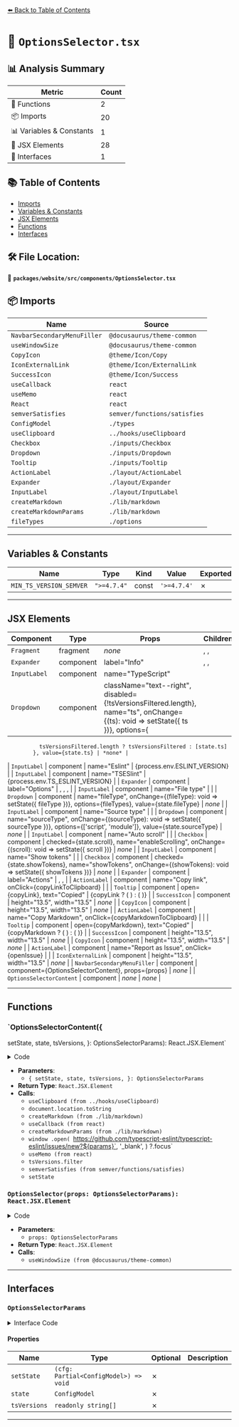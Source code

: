 [⬅️ Back to Table of Contents](../../../../index.md)

# 📄 `OptionsSelector.tsx`

## 📊 Analysis Summary

| Metric | Count |
|--------|-------|
| 🔧 Functions | 2 |
| 📦 Imports | 20 |
| 📊 Variables & Constants | 1 |
| 💠 JSX Elements | 28 |
| 📐 Interfaces | 1 |

## 📚 Table of Contents

- [Imports](#imports)
- [Variables & Constants](#variables-constants)
- [JSX Elements](#jsx-elements)
- [Functions](#functions)
- [Interfaces](#interfaces)

## 🛠️ File Location:
📂 **`packages/website/src/components/OptionsSelector.tsx`**

## 📦 Imports

| Name | Source |
|------|--------|
| `NavbarSecondaryMenuFiller` | `@docusaurus/theme-common` |
| `useWindowSize` | `@docusaurus/theme-common` |
| `CopyIcon` | `@theme/Icon/Copy` |
| `IconExternalLink` | `@theme/Icon/ExternalLink` |
| `SuccessIcon` | `@theme/Icon/Success` |
| `useCallback` | `react` |
| `useMemo` | `react` |
| `React` | `react` |
| `semverSatisfies` | `semver/functions/satisfies` |
| `ConfigModel` | `./types` |
| `useClipboard` | `../hooks/useClipboard` |
| `Checkbox` | `./inputs/Checkbox` |
| `Dropdown` | `./inputs/Dropdown` |
| `Tooltip` | `./inputs/Tooltip` |
| `ActionLabel` | `./layout/ActionLabel` |
| `Expander` | `./layout/Expander` |
| `InputLabel` | `./layout/InputLabel` |
| `createMarkdown` | `./lib/markdown` |
| `createMarkdownParams` | `./lib/markdown` |
| `fileTypes` | `./options` |


---

## Variables & Constants

| Name | Type | Kind | Value | Exported |
|------|------|------|-------|----------|
| `MIN_TS_VERSION_SEMVER` | `">=4.7.4"` | const | `'>=4.7.4'` | ✗ |


---

## JSX Elements

| Component | Type | Props | Children |
|-----------|------|-------|----------|
| `Fragment` | fragment | *none* | <Expander>, <Expander>, <Expander> |
| `Expander` | component | label="Info" | <InputLabel>, <InputLabel>, <InputLabel> |
| `InputLabel` | component | name="TypeScript" | <Dropdown> |
| `Dropdown` | component | className="text--right", disabled={!tsVersionsFiltered.length}, name="ts", onChange={(ts): void => setState({ ts })}, options={
              tsVersionsFiltered.length ? tsVersionsFiltered : [state.ts]
            }, value={state.ts} | *none* |
| `InputLabel` | component | name="Eslint" | {process.env.ESLINT_VERSION} |
| `InputLabel` | component | name="TSESlint" | {process.env.TS_ESLINT_VERSION} |
| `Expander` | component | label="Options" | <InputLabel>, <InputLabel>, <InputLabel>, <InputLabel> |
| `InputLabel` | component | name="File type" | <Dropdown> |
| `Dropdown` | component | name="fileType", onChange={(fileType): void => setState({ fileType })}, options={fileTypes}, value={state.fileType} | *none* |
| `InputLabel` | component | name="Source type" | <Dropdown> |
| `Dropdown` | component | name="sourceType", onChange={(sourceType): void => setState({ sourceType })}, options={['script', 'module']}, value={state.sourceType} | *none* |
| `InputLabel` | component | name="Auto scroll" | <Checkbox> |
| `Checkbox` | component | checked={state.scroll}, name="enableScrolling", onChange={(scroll): void => setState({ scroll })} | *none* |
| `InputLabel` | component | name="Show tokens" | <Checkbox> |
| `Checkbox` | component | checked={state.showTokens}, name="showTokens", onChange={(showTokens): void => setState({ showTokens })} | *none* |
| `Expander` | component | label="Actions" | <ActionLabel>, <ActionLabel>, <ActionLabel> |
| `ActionLabel` | component | name="Copy link", onClick={copyLinkToClipboard} | <Tooltip> |
| `Tooltip` | component | open={copyLink}, text="Copied" | {copyLink ? (
              <SuccessIcon height="13.5" width="13.5" />
            ) : (
              <CopyIcon height="13.5" width="13.5" />
            )} |
| `SuccessIcon` | component | height="13.5", width="13.5" | *none* |
| `CopyIcon` | component | height="13.5", width="13.5" | *none* |
| `ActionLabel` | component | name="Copy Markdown", onClick={copyMarkdownToClipboard} | <Tooltip> |
| `Tooltip` | component | open={copyMarkdown}, text="Copied" | {copyMarkdown ? (
              <SuccessIcon height="13.5" width="13.5" />
            ) : (
              <CopyIcon height="13.5" width="13.5" />
            )} |
| `SuccessIcon` | component | height="13.5", width="13.5" | *none* |
| `CopyIcon` | component | height="13.5", width="13.5" | *none* |
| `ActionLabel` | component | name="Report as Issue", onClick={openIssue} | <IconExternalLink> |
| `IconExternalLink` | component | height="13.5", width="13.5" | *none* |
| `NavbarSecondaryMenuFiller` | component | component={OptionsSelectorContent}, props={props} | *none* |
| `OptionsSelectorContent` | component | *none* | *none* |


---

## Functions

### `OptionsSelectorContent({
  setState,
  state,
  tsVersions,
}: OptionsSelectorParams): React.JSX.Element`

<details><summary>Code</summary>

```ts
function OptionsSelectorContent({
  setState,
  state,
  tsVersions,
}: OptionsSelectorParams): React.JSX.Element {
  const [copyLink, copyLinkToClipboard] = useClipboard(() =>
    document.location.toString(),
  );
  const [copyMarkdown, copyMarkdownToClipboard] = useClipboard(() =>
    createMarkdown(state),
  );

  const openIssue = useCallback(() => {
    const params = createMarkdownParams(state);

    window
      .open(
        `https://github.com/typescript-eslint/typescript-eslint/issues/new?${params}`,
        '_blank',
      )
      ?.focus();
  }, [state]);

  const tsVersionsFiltered = useMemo(
    () =>
      tsVersions.filter(version =>
        semverSatisfies(version, MIN_TS_VERSION_SEMVER),
      ),
    [tsVersions],
  );

  return (
    <>
      <Expander label="Info">
        <InputLabel name="TypeScript">
          <Dropdown
            className="text--right"
            disabled={!tsVersionsFiltered.length}
            name="ts"
            onChange={(ts): void => setState({ ts })}
            options={
              tsVersionsFiltered.length ? tsVersionsFiltered : [state.ts]
            }
            value={state.ts}
          />
        </InputLabel>
        <InputLabel name="Eslint">{process.env.ESLINT_VERSION}</InputLabel>
        <InputLabel name="TSESlint">{process.env.TS_ESLINT_VERSION}</InputLabel>
      </Expander>
      <Expander label="Options">
        <InputLabel name="File type">
          <Dropdown
            name="fileType"
            onChange={(fileType): void => setState({ fileType })}
            options={fileTypes}
            value={state.fileType}
          />
        </InputLabel>
        <InputLabel name="Source type">
          <Dropdown
            name="sourceType"
            onChange={(sourceType): void => setState({ sourceType })}
            options={['script', 'module']}
            value={state.sourceType}
          />
        </InputLabel>
        <InputLabel name="Auto scroll">
          <Checkbox
            checked={state.scroll}
            name="enableScrolling"
            onChange={(scroll): void => setState({ scroll })}
          />
        </InputLabel>
        <InputLabel name="Show tokens">
          <Checkbox
            checked={state.showTokens}
            name="showTokens"
            onChange={(showTokens): void => setState({ showTokens })}
          />
        </InputLabel>
      </Expander>
      <Expander label="Actions">
        <ActionLabel name="Copy link" onClick={copyLinkToClipboard}>
          <Tooltip open={copyLink} text="Copied">
            {copyLink ? (
              <SuccessIcon height="13.5" width="13.5" />
            ) : (
              <CopyIcon height="13.5" width="13.5" />
            )}
          </Tooltip>
        </ActionLabel>
        <ActionLabel name="Copy Markdown" onClick={copyMarkdownToClipboard}>
          <Tooltip open={copyMarkdown} text="Copied">
            {copyMarkdown ? (
              <SuccessIcon height="13.5" width="13.5" />
            ) : (
              <CopyIcon height="13.5" width="13.5" />
            )}
          </Tooltip>
        </ActionLabel>
        <ActionLabel name="Report as Issue" onClick={openIssue}>
          <IconExternalLink height="13.5" width="13.5" />
        </ActionLabel>
      </Expander>
    </>
  );
}
```
</details>

- **Parameters**:
  - `{
  setState,
  state,
  tsVersions,
}: OptionsSelectorParams`
- **Return Type**: `React.JSX.Element`
- **Calls**:
  - `useClipboard (from ../hooks/useClipboard)`
  - `document.location.toString`
  - `createMarkdown (from ./lib/markdown)`
  - `useCallback (from react)`
  - `createMarkdownParams (from ./lib/markdown)`
  - `window
      .open(
        `https://github.com/typescript-eslint/typescript-eslint/issues/new?${params}`,
        '_blank',
      )
      ?.focus`
  - `useMemo (from react)`
  - `tsVersions.filter`
  - `semverSatisfies (from semver/functions/satisfies)`
  - `setState`
### `OptionsSelector(props: OptionsSelectorParams): React.JSX.Element`

<details><summary>Code</summary>

```ts
function OptionsSelector(props: OptionsSelectorParams): React.JSX.Element {
  const windowSize = useWindowSize();
  if (windowSize === 'mobile') {
    return (
      <NavbarSecondaryMenuFiller
        component={OptionsSelectorContent}
        props={props}
      />
    );
  }
  return <OptionsSelectorContent {...props} />;
}
```
</details>

- **Parameters**:
  - `props: OptionsSelectorParams`
- **Return Type**: `React.JSX.Element`
- **Calls**:
  - `useWindowSize (from @docusaurus/theme-common)`

---

## Interfaces

### `OptionsSelectorParams`

<details><summary>Interface Code</summary>

```ts
export interface OptionsSelectorParams {
  readonly setState: (cfg: Partial<ConfigModel>) => void;
  readonly state: ConfigModel;
  readonly tsVersions: readonly string[];
}
```
</details>

#### Properties

| Name | Type | Optional | Description |
|------|------|----------|-------------|
| `setState` | `(cfg: Partial<ConfigModel>) => void` | ✗ |  |
| `state` | `ConfigModel` | ✗ |  |
| `tsVersions` | `readonly string[]` | ✗ |  |


---